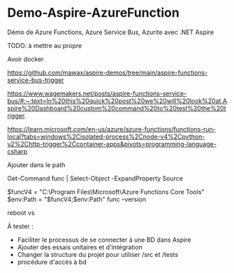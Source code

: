# Demo-Aspire-AzureFunction

Démo de Azure Functions, Azure Service Bus, Azurite avec .NET Aspire

TODO: à mettre au propre

Avoir docker

https://github.com/mawax/aspire-demos/tree/main/aspire-functions-service-bus-trigger

https://www.wagemakers.net/posts/aspire-functions-service-bus/#:~:text=In%20this%20quick%20post%20we%20will%20look%20at,Aspire%20Dashboard%20custom%20command%20to%20test%20the%20trigger.

https://learn.microsoft.com/en-us/azure/azure-functions/functions-run-local?tabs=windows%2Cisolated-process%2Cnode-v4%2Cpython-v2%2Chttp-trigger%2Ccontainer-apps&pivots=programming-language-csharp

Ajouter dans le path

Get-Command func | Select-Object -ExpandProperty Source

$funcV4 = "C:\Program Files\Microsoft\Azure Functions Core Tools"
$env:Path = "$funcV4;$env:Path"
func –version

reboot vs


À tester : 

- Faciliter le processus de se connecter à une BD dans Aspire
- Ajouter des essais unitaires et d'intégration
- Changer la structure du projet pour utiliser /src et /tests
- procédure d'accès à bd